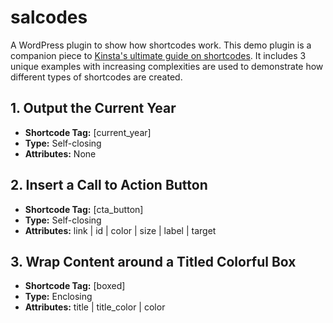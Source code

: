 # salcodes
A WordPress plugin to show how shortcodes work. This demo plugin is a companion piece to [Kinsta's ultimate guide on shortcodes](https://kinsta.com/blog/wordpress-shortcodes/). It includes 3 unique examples with increasing complexities are used to demonstrate how different types of shortcodes are created. 

## 1. Output the Current Year
- **Shortcode Tag:** [current_year]
- **Type:** Self-closing
- **Attributes:** None

## 2. Insert a Call to Action Button
- **Shortcode Tag:** [cta_button]
- **Type:** Self-closing
- **Attributes:** link | id | color | size | label | target

## 3. Wrap Content around a Titled Colorful Box
- **Shortcode Tag:** [boxed]
- **Type:** Enclosing
- **Attributes:** title | title_color | color
